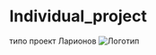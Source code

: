 # Individual_project
типо проект Ларионов
![Логотип](https://octodex.github.com/images/orderedlistocat.png "Логотип GitHub")
